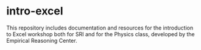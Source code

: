 # intro-excel

This repository includes documentation and resources for the introduction to Excel workshop both for SRI and for the Physics class, developed by the Empirical Reasoning Center.
 

